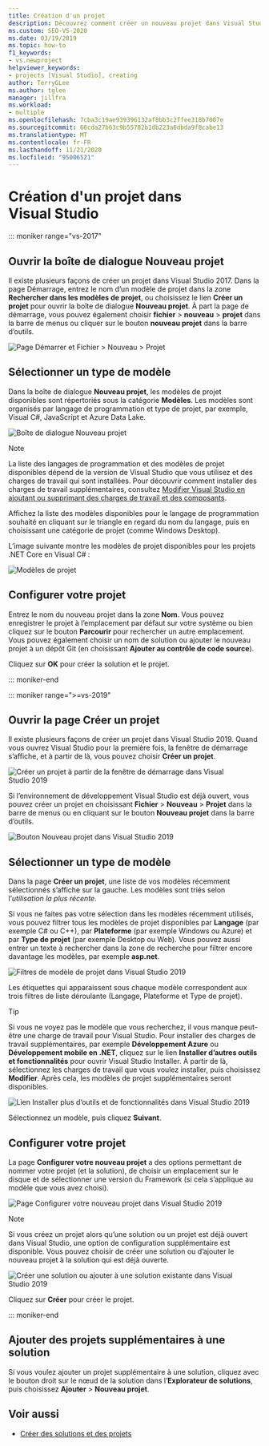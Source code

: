 ```yaml
---
title: Création d'un projet
description: Découvrez comment créer un nouveau projet dans Visual Studio, étape par étape.
ms.custom: SEO-VS-2020
ms.date: 03/19/2019
ms.topic: how-to
f1_keywords:
- vs.newproject
helpviewer_keywords:
- projects [Visual Studio], creating
author: TerryGLee
ms.author: tglee
manager: jillfra
ms.workload:
- multiple
ms.openlocfilehash: 7cba3c19ae939396132af8bb3c2ffee318b7007e
ms.sourcegitcommit: 66cda27b63c9b55782b1db223a6dbda9f8cabe13
ms.translationtype: MT
ms.contentlocale: fr-FR
ms.lasthandoff: 11/21/2020
ms.locfileid: "95006521"
---
```

# <a name="create-a-new-project-in-visual-studio"></a>Création d'un projet dans Visual Studio

::: moniker range="vs-2017"

## <a name="open-the-new-project-dialog"></a>Ouvrir la boîte de dialogue Nouveau projet

Il existe plusieurs façons de créer un projet dans Visual Studio 2017. Dans la page Démarrage, entrez le nom d’un modèle de projet dans la zone **Rechercher dans les modèles de projet**, ou choisissez le lien **Créer un projet** pour ouvrir la boîte de dialogue **Nouveau projet**. À part la page de démarrage, vous pouvez également choisir **fichier**  >  **nouveau**  >  **projet** dans la barre de menus ou cliquer sur le bouton **nouveau projet** dans la barre d’outils.

![Page Démarrer et Fichier > Nouveau > Projet](./media/vside-newproject1.png)

## <a name="select-a-template-type"></a>Sélectionner un type de modèle

Dans la boîte de dialogue **Nouveau projet**, les modèles de projet disponibles sont répertoriés sous la catégorie **Modèles**. Les modèles sont organisés par langage de programmation et type de projet, par exemple, Visual C#, JavaScript et Azure Data Lake.

![Boîte de dialogue Nouveau projet](./media/vside-newproject-templates-list.png)

> [!NOTE]
> La liste des langages de programmation et des modèles de projet disponibles dépend de la version de Visual Studio que vous utilisez et des charges de travail qui sont installées. Pour découvrir comment installer des charges de travail supplémentaires, consultez [Modifier Visual Studio en ajoutant ou supprimant des charges de travail et des composants](../install/modify-visual-studio.md).

Affichez la liste des modèles disponibles pour le langage de programmation souhaité en cliquant sur le triangle en regard du nom du langage, puis en choisissant une catégorie de projet (comme Windows Desktop).

L’image suivante montre les modèles de projet disponibles pour les projets .NET Core en Visual C# :

![Modèles de projet](./media/new-project-dialog-net-core.png)

## <a name="configure-your-project"></a>Configurer votre projet

Entrez le nom du nouveau projet dans la zone **Nom**. Vous pouvez enregistrer le projet à l’emplacement par défaut sur votre système ou bien cliquez sur le bouton **Parcourir** pour rechercher un autre emplacement. Vous pouvez également choisir un nom de solution ou ajouter le nouveau projet à un dépôt Git (en choisissant **Ajouter au contrôle de code source**).

Cliquez sur **OK** pour créer la solution et le projet.

::: moniker-end

::: moniker range=">=vs-2019"

## <a name="open-the-create-a-new-project-page"></a>Ouvrir la page Créer un projet

Il existe plusieurs façons de créer un projet dans Visual Studio 2019. Quand vous ouvrez Visual Studio pour la première fois, la fenêtre de démarrage s’affiche, et à partir de là, vous pouvez choisir **Créer un projet**.

![Créer un projet à partir de la fenêtre de démarrage dans Visual Studio 2019](media/vs-2019/start-window-create-new-project.png)

Si l’environnement de développement Visual Studio est déjà ouvert, vous pouvez créer un projet en choisissant **Fichier** > **Nouveau** > **Projet** dans la barre de menus ou en cliquant sur le bouton **Nouveau projet** dans la barre d’outils.

![Bouton Nouveau projet dans Visual Studio 2019](media/vs-2019/new-project-button.png)

## <a name="select-a-template-type"></a>Sélectionner un type de modèle

Dans la page **Créer un projet**, une liste de vos modèles récemment sélectionnés s’affiche sur la gauche. Les modèles sont triés selon l’*utilisation la plus récente*.

Si vous ne faites pas votre sélection dans les modèles récemment utilisés, vous pouvez filtrer tous les modèles de projet disponibles par **Langage** (par exemple C# ou C++), par **Plateforme** (par exemple Windows ou Azure) et par **Type de projet** (par exemple Desktop ou Web). Vous pouvez aussi entrer un texte à rechercher dans la zone de recherche pour filtrer encore davantage les modèles, par exemple **asp.net**.

![Filtres de modèle de projet dans Visual Studio 2019](media/vs-2019/create-new-project-filters.png)

Les étiquettes qui apparaissent sous chaque modèle correspondent aux trois filtres de liste déroulante (Langage, Plateforme et Type de projet).

> [!TIP]
> Si vous ne voyez pas le modèle que vous recherchez, il vous manque peut-être une charge de travail pour Visual Studio. Pour installer des charges de travail supplémentaires, par exemple **Développement Azure** ou **Développement mobile en .NET**, cliquez sur le lien **Installer d’autres outils et fonctionnalités** pour ouvrir Visual Studio Installer. À partir de là, sélectionnez les charges de travail que vous voulez installer, puis choisissez **Modifier**. Après cela, les modèles de projet supplémentaires seront disponibles.
>
> ![Lien Installer plus d’outils et de fonctionnalités dans Visual Studio 2019](media/vs-2019/install-more-tools-features.png)

Sélectionnez un modèle, puis cliquez **Suivant**.

## <a name="configure-your-project"></a>Configurer votre projet

La page **Configurer votre nouveau projet** a des options permettant de nommer votre projet (et la solution), de choisir un emplacement sur le disque et de sélectionner une version du Framework (si cela s’applique au modèle que vous avez choisi).

![Page Configurer votre nouveau projet dans Visual Studio 2019](media/vs-2019/configure-new-project.png)

> [!NOTE]
> Si vous créez un projet alors qu’une solution ou un projet est déjà ouvert dans Visual Studio, une option de configuration supplémentaire est disponible. Vous pouvez choisir de créer une solution ou d’ajouter le nouveau projet à la solution qui est déjà ouverte.
>
> ![Créer une solution ou ajouter à une solution existante dans Visual Studio 2019](media/vs-2019/configure-new-project-solution.png)

Cliquez sur **Créer** pour créer le projet.

::: moniker-end

## <a name="add-additional-projects-to-a-solution"></a>Ajouter des projets supplémentaires à une solution

Si vous voulez ajouter un projet supplémentaire à une solution, cliquez avec le bouton droit sur le nœud de la solution dans l’**Explorateur de solutions**, puis choisissez **Ajouter** > **Nouveau projet**.

## <a name="see-also"></a>Voir aussi

- [Créer des solutions et des projets](creating-solutions-and-projects.md)
